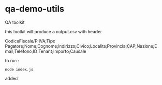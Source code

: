 # qa-demo-utils
QA toolkit 

this toolkit will produce a output.csv  with header

CodiceFiscale/P.IVA;Tipo Pagatore;Nome;Cognome;Indirizzo;Civico;Localita;Provincia;CAP;Nazione;Email;Telefono;ID Tenant;Importo;Causale
 
to run :

`node index.js`

added
